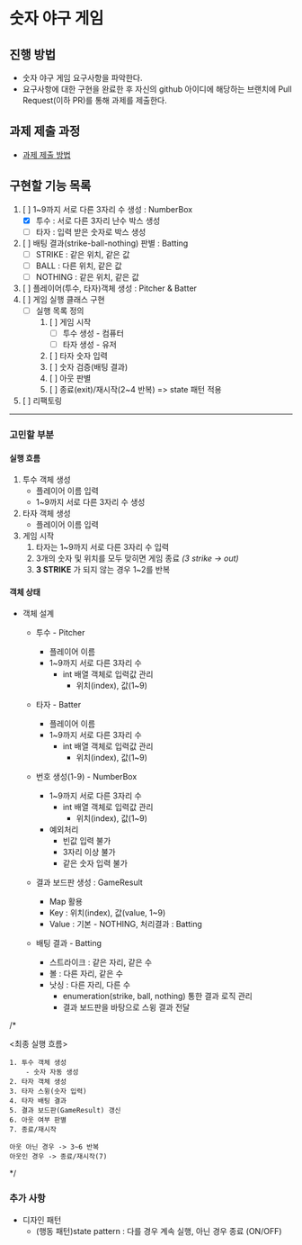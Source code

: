 # 숫자 야구 게임
## 진행 방법
* 숫자 야구 게임 요구사항을 파악한다.
* 요구사항에 대한 구현을 완료한 후 자신의 github 아이디에 해당하는 브랜치에 Pull Request(이하 PR)를 통해 과제를 제출한다.

## 과제 제출 과정
* [과제 제출 방법](https://github.com/next-step/nextstep-docs/tree/master/precourse) 

## 구현할 기능 목록
1. [ ] 1~9까지 서로 다른 3자리 수 생성 : NumberBox
    - [x] 투수 : 서로 다른 3자리 난수 박스 생성
    - [ ] 타자 : 입력 받은 숫자로 박스 생성    
2. [ ] 배팅 결과(strike-ball-nothing) 판별 : Batting
    - [ ] STRIKE  : 같은 위치, 같은 값
    - [ ] BALL    : 다른 위치, 같은 값
    - [ ] NOTHING : 같은 위치, 같은 값
3. [ ] 플레이어(투수, 타자)객체 생성 : Pitcher & Batter
4. [ ] 게임 실행 클래스 구현
    - [ ] 실행 목록 정의
        1. [ ] 게임 시작
            - [ ] 투수 생성 - 컴퓨터
            - [ ] 타자 생성 - 유저
        2. [ ] 타자 숫자 입력
        3. [ ] 숫자 검증(배팅 결과)
        4. [ ] 아웃 판별  
        5. [ ] 종료(exit)/재시작(2~4 반복) => state 패턴 적용 
5. [ ] 리팩토링

---

### 고민할 부분

#### 실행 흐름
1. 투수 객체 생성
    - 플레이어 이름 입력
    - 1~9까지 서로 다른 3자리 수 생성
2. 타자 객체 생성
    - 플레이어 이름 입력
3. 게임 시작
    1. 타자는 1~9까지 서로 다른 3자리 수 입력
    2. 3개의 숫자 및 위치를 모두 맞히면 게임 종료 *(3 strike -> out)*
    3. **3 STRIKE** 가 되지 않는 경우 1~2를 반복

#### 객체 상태
- 객체 설계
    - 투수 - Pitcher
        - 플레이어 이름
        - 1~9까지 서로 다른 3자리 수
           - int 배열 객체로 입력값 관리
                - 위치(index), 값(1~9)
    - 타자 - Batter
        - 플레이어 이름
        - 1~9까지 서로 다른 3자리 수
           - int 배열 객체로 입력값 관리
                - 위치(index), 값(1~9)
                
    - 번호 생성(1-9) - NumberBox
      - 1~9까지 서로 다른 3자리 수
         - int 배열 객체로 입력값 관리
              - 위치(index), 값(1~9)
      - 예외처리
        - 빈값 입력 불가
        - 3자리 이상 불가
        - 같은 숫자 입력 불가              
    
    - 결과 보드판 생성 : GameResult
        - Map 활용
        - Key : 위치(index), 값(value, 1~9) 
        - Value : 기본 - NOTHING, 처리결과 : Batting
    - 배팅 결과 - Batting
        - 스트라이크 : 같은 자리, 같은 수
        - 볼 : 다른 자리, 같은 수
        - 낫싱 : 다른 자리, 다른 수
            - enumeration(strike, ball, nothing) 통한 결과 로직 관리
            - 결과 보드판을 바탕으로 스윙 결과 전달

/* 

<최종 실행 흐름>

    1. 투수 객체 생성
        - 숫자 자동 생성
    2. 타자 객체 생성
    3. 타자 스윙(숫자 입력)
    4. 타자 배팅 결과
    5. 결과 보드판(GameResult) 갱신
    6. 아웃 여부 판별
    7. 종료/재시작    
    
    아웃 아닌 경우 -> 3~6 반복
    아웃인 경우 -> 종료/재시작(7) 

*/

        
### 추가 사항
- 디자인 패턴
    - (행동 패턴)state pattern : 다를 경우 계속 실행, 아닌 경우 종료 (ON/OFF)
